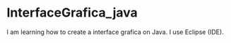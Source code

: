 # InterfaceGrafica_java
I am learning how to create a interface grafica on Java. I use Eclipse (IDE).
